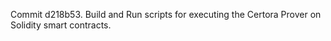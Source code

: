 Commit d218b53.                    Build and Run scripts for executing the Certora Prover on Solidity smart contracts.